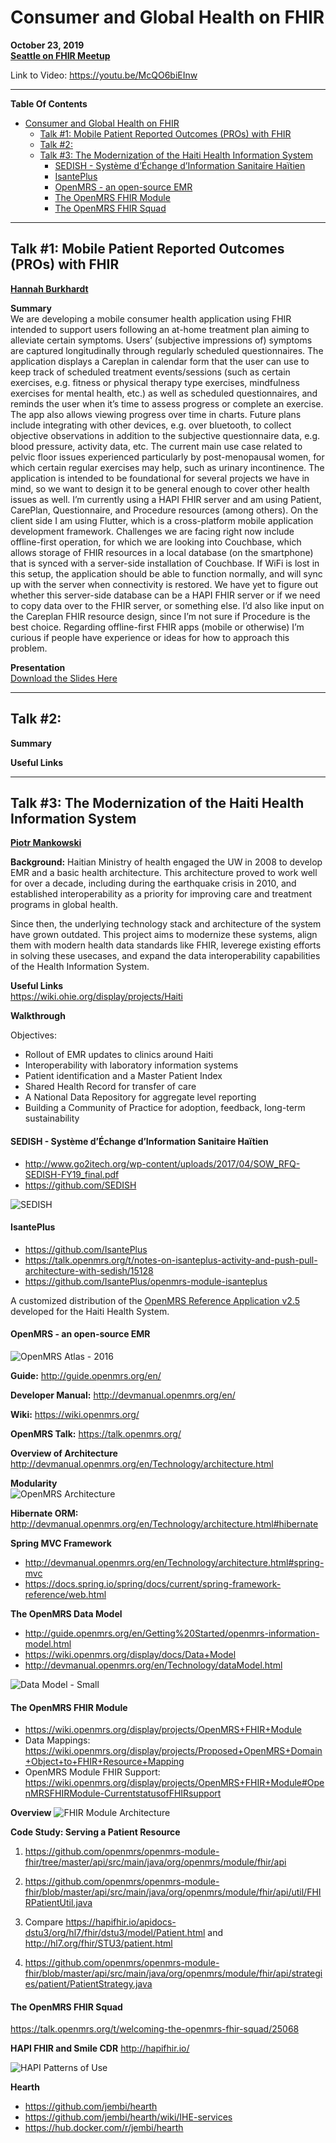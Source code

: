 # Consumer and Global Health on FHIR
**October 23, 2019**  
[**Seattle on FHIR Meetup**](https://www.meetup.com/Seattle-on-FHIR/events/265698879/)  

Link to Video: https://youtu.be/McQO6biEInw

---

**Table Of Contents**
- [Consumer and Global Health on FHIR](#consumer-and-global-health-on-fhir)
  - [Talk #1: Mobile Patient Reported Outcomes (PROs) with FHIR](#talk-1-mobile-patient-reported-outcomes-pros-with-fhir)
  - [Talk #2:](#talk-2)
  - [Talk #3: The Modernization of the Haiti Health Information System](#talk-3-the-modernization-of-the-haiti-health-information-system)
      - [SEDISH - Système d’Échange d’Information Sanitaire Haïtien](#sedish---syst%c3%a8me-d%c3%89change-dinformation-sanitaire-ha%c3%aftien)
      - [IsantePlus](#isanteplus)
      - [OpenMRS - an open-source EMR](#openmrs---an-open-source-emr)
      - [The OpenMRS FHIR Module](#the-openmrs-fhir-module)
      - [The OpenMRS FHIR Squad](#the-openmrs-fhir-squad)
---
## Talk #1: Mobile Patient Reported Outcomes (PROs) with FHIR
**[Hannah Burkhardt](https://hannahburkhardt.github.io/)**

**Summary**  
We are developing a mobile consumer health application using FHIR intended to support users following an at-home treatment plan aiming to alleviate certain symptoms. Users’ (subjective impressions of) symptoms are captured longitudinally through regularly scheduled questionnaires. The application displays a Careplan in calendar form that the user can use to keep track of scheduled treatment events/sessions (such as certain exercises, e.g. fitness or physical therapy type exercises, mindfulness exercises for mental health, etc.) as well as scheduled questionnaires, and reminds the user when it’s time to assess progress or complete an exercise. The app also allows viewing progress over time in charts. Future plans include integrating with other devices, e.g. over bluetooth, to collect objective observations in addition to the subjective questionnaire data, e.g. blood pressure, activity data, etc. The current main use case related to pelvic floor issues experienced particularly by post-menopausal women, for which certain regular exercises may help, such as urinary incontinence. The application is intended to be foundational for several projects we have in mind, so we want to design it to be general enough to cover other health issues as well. I’m currently using a HAPI FHIR server and am using Patient, CarePlan, Questionnaire, and Procedure resources (among others). On the client side I am using Flutter, which is a cross-platform mobile application development framework. Challenges we are facing right now include offline-first operation, for which we are looking into Couchbase, which allows storage of FHIR resources in a local database (on the smartphone) that is synced with a server-side installation of Couchbase. If WiFi is lost in this setup, the application should be able to function normally, and will sync up with the server when connectivity is restored. We have yet to figure out whether this server-side database can be a HAPI FHIR server or if we need to copy data over to the FHIR server, or something else. I’d also like input on the Careplan FHIR resource design, since I’m not sure if Procedure is the best choice. Regarding offline-first FHIR apps (mobile or otherwise) I’m curious if people have experience or ideas for how to approach this problem.

**Presentation**  
[Download the Slides Here](2019-09-23%20Mobile%20PROs%20with%20FHIR.pdf)

---

## Talk #2: 

**Summary**

**Useful Links**

---

## Talk #3: The Modernization of the Haiti Health Information System
**[Piotr Mankowski](https://github.com/pmanko)**

**Background:**
Haitian Ministry of health engaged the UW in 2008 to develop EMR and a basic health architecture. This architecture 
proved to work well for over a decade, including during the earthquake crisis in 2010, and established interoperability as
a priority for improving care and treatment programs in global health.

Since then, the underlying technology stack and architecture of the system have grown outdated. This project aims to modernize
these systems, align them with modern health data standards like FHIR, leverege existing efforts in solving these usecases, and expand the data interoperability capabilities of the Health Information System. 

**Useful Links**  
https://wiki.ohie.org/display/projects/Haiti

**Walkthrough**

Objectives:
- Rollout of EMR updates to clinics around Haiti
- Interoperability with laboratory information systems
- Patient identification and a Master Patient Index
- Shared Health Record for transfer of care
- A National Data Repository for aggregate level reporting
- Building a Community of Practice for adoption, feedback, long-term sustainability

#### SEDISH - Système d’Échange d’Information Sanitaire Haïtien
- http://www.go2itech.org/wp-content/uploads/2017/04/SOW_RFQ-SEDISH-FY19_final.pdf
- https://github.com/SEDISH

![SEDISH](SEDISH.png)

#### IsantePlus
- https://github.com/IsantePlus
- https://talk.openmrs.org/t/notes-on-isanteplus-activity-and-push-pull-architecture-with-sedish/15128
- https://github.com/IsantePlus/openmrs-module-isanteplus

A customized distribution of the [OpenMRS Reference Application v2.5](https://wiki.openmrs.org/display/docs/Reference+Application+2.5) developed for the Haiti Health System.


#### OpenMRS - an open-source EMR
![OpenMRS Atlas - 2016](openmrs_atlas_2016.png)

**Guide:** http://guide.openmrs.org/en/

**Developer Manual:** http://devmanual.openmrs.org/en/

**Wiki:** https://wiki.openmrs.org/

**OpenMRS Talk:** https://talk.openmrs.org/

**Overview of Architecture**  
http://devmanual.openmrs.org/en/Technology/architecture.html 

**Modularity**  
![OpenMRS Architecture](OpenMRS-architecture.png)

**Hibernate ORM:** http://devmanual.openmrs.org/en/Technology/architecture.html#hibernate

**Spring MVC Framework**  
- http://devmanual.openmrs.org/en/Technology/architecture.html#spring-mvc
- https://docs.spring.io/spring/docs/current/spring-framework-reference/web.html

**The OpenMRS Data Model**
- http://guide.openmrs.org/en/Getting%20Started/openmrs-information-model.html
- https://wiki.openmrs.org/display/docs/Data+Model
- http://devmanual.openmrs.org/en/Technology/dataModel.html

![Data Model - Small](openmrs_data_model_1.9.0_small.png)

#### The OpenMRS FHIR Module
- https://wiki.openmrs.org/display/projects/OpenMRS+FHIR+Module
- Data Mappings: https://wiki.openmrs.org/display/projects/Proposed+OpenMRS+Domain+Object+to+FHIR+Resource+Mapping
- OpenMRS Module FHIR Support: https://wiki.openmrs.org/display/projects/OpenMRS+FHIR+Module#OpenMRSFHIRModule-CurrentstatusofFHIRsupport

**Overview**
![FHIR Module Architecture](fhir-module-diagram-1.png)

**Code Study: Serving a Patient Resource**

1. https://github.com/openmrs/openmrs-module-fhir/tree/master/api/src/main/java/org/openmrs/module/fhir/api

2. https://github.com/openmrs/openmrs-module-fhir/blob/master/api/src/main/java/org/openmrs/module/fhir/api/util/FHIRPatientUtil.java

3. Compare https://hapifhir.io/apidocs-dstu3/org/hl7/fhir/dstu3/model/Patient.html and http://hl7.org/fhir/STU3/patient.html

4. https://github.com/openmrs/openmrs-module-fhir/blob/master/api/src/main/java/org/openmrs/module/fhir/api/strategies/patient/PatientStrategy.java
   


#### The OpenMRS FHIR Squad 
https://talk.openmrs.org/t/welcoming-the-openmrs-fhir-squad/25068

**HAPI FHIR and Smile CDR**
http://hapifhir.io/

![HAPI Patterns of Use](hapi-patterns.png)

**Hearth**
- https://github.com/jembi/hearth
- https://github.com/jembi/hearth/wiki/IHE-services
- https://hub.docker.com/r/jembi/hearth

